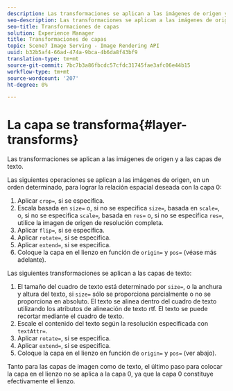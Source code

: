 ```yaml
---
description: Las transformaciones se aplican a las imágenes de origen y a las capas de texto.
seo-description: Las transformaciones se aplican a las imágenes de origen y a las capas de texto.
seo-title: Transformaciones de capas
solution: Experience Manager
title: Transformaciones de capas
topic: Scene7 Image Serving - Image Rendering API
uuid: b32b5af4-66ad-474a-9bca-4b6da8f43bf9
translation-type: tm+mt
source-git-commit: 7bc7b3a86fbcdc57cfdc31745fae3afc06e44b15
workflow-type: tm+mt
source-wordcount: '207'
ht-degree: 0%

---
```



# La capa se transforma{#layer-transforms}

Las transformaciones se aplican a las imágenes de origen y a las capas de texto.

Las siguientes operaciones se aplican a las imágenes de origen, en un orden determinado, para lograr la relación espacial deseada con la capa 0:

1. Aplicar `crop=`, si se especifica.
1. Escala basada en `size=` o, si no se especifica `size=`, basada en `scale=`, o, si no se especifica `scale=`, basada en `res=` o, si no se especifica `res=`, utilice la imagen de origen de resolución completa.
1. Aplicar `flip=`, si se especifica.
1. Aplicar `rotate=`, si se especifica.
1. Aplicar `extend=`, si se especifica.
1. Coloque la capa en el lienzo en función de `origin=` y `pos=` (véase más adelante).

Las siguientes transformaciones se aplican a las capas de texto:

1. El tamaño del cuadro de texto está determinado por `size=`, o la anchura y altura del texto, si `size=` sólo se proporciona parcialmente o no se proporciona en absoluto. El texto se alinea dentro del cuadro de texto utilizando los atributos de alineación de texto rtf. El texto se puede recortar mediante el cuadro de texto.
1. Escale el contenido del texto según la resolución especificada con `textAttr=`.
1. Aplicar `rotate=`, si se especifica.
1. Aplicar `extend=`, si se especifica.
1. Coloque la capa en el lienzo en función de `origin=` y `pos=` (ver abajo).

Tanto para las capas de imagen como de texto, el último paso para colocar la capa en el lienzo no se aplica a la capa 0, ya que la capa 0 constituye efectivamente el lienzo.
